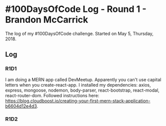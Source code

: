 # #100DaysOfCode Log - Round 1 - Brandon McCarrick

The log of my #100DaysOfCode challenge. Started on May 5, Thursday, 2018.

## Log

### R1D1 
I am doing a MERN app called DevMeetup. Apparently you can't use capital letters when you create-react-app. I installed my dependencies: axios, express, mongoose, nodemon, body-parser, react-bootstrap, react-modal, react-router-dom. Followed instructions here: https://blog.cloudboost.io/creating-your-first-mern-stack-application-b6604d12e4d3.

### R1D2
